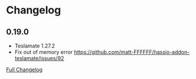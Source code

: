 # Changelog

## 0.19.0

* Teslamate 1.27.2
* Fix out of memory error https://github.com/matt-FFFFFF/hassio-addon-teslamate/issues/92

[Full Changelog](https://github.com/matt-FFFFFF/hassio-addon-teslamate/blob/main/CHANGELOG-FULL.md)
